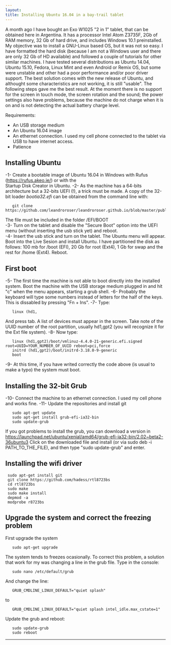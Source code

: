```yaml
---
layout: 
title: Installing Ubuntu 16.04 in a bay-trail tablet
---
```


A month ago I have bought an Exo W1025  "2 in 1" tablet, that can be obtained here in Argentina. It has a processor Intel Atom Z3735F, 2Gb of RAM memory, 32 Gb of hard drive, and includes Windows 10.1 preinstalled. My objective was to install a GNU-Linux based OS, but it was not so easy. I have formatted the hard disk (because I am not a Windows user and there are only 32 Gb of HD available) and followed a couple of tutorials for other similar machines.  I have tested several distributions as Ubuntu 14.04, Ubuntu 15.10, Fedora, Linux Mint and even Android or Remix OS, but some were unstable and other had a poor performance and/or
poor driver support. The best solution comes with the new release of Ubuntu, and althought some characteristics are not working, it is still "usable". The following steps gave me the best result. At the moment there is no support for the screen in touch mode, the screen rotation and the sound; the power settings also have problems, because the machine do not charge when it is on and is not detecting the actual battery charge level.

Requirements:
* An USB storage medium
* An Ubuntu 16.04 image
* An ethernet connection. I used my cell phone connected to the tablet via USB to have internet access.
* Patience

## Installing Ubuntu
-1- Create a bootable image of Ubuntu 16.04 in Windows with Rufus (https://rufus.akeo.ie/) or with the  
Startup Disk Creator in Ubuntu.
-2- As the machine has a 64-bits architecture but a 32-bits UEFI (!), a trick must be made. A copy of the 32-bit loader *bootia32.efi* can be obtained from the command line with:
 
```{bash}
   git clone https://github.com/leandroroser/leandroroser.github.io/blob/master/public/bootia32.efi
```

The file must be included in the folder /EFI/BOOT  
-3- Turn on the tablet and disable the "Secure Boot" option into the UEFI menu (without inserting the usb stick yet) and reboot.  
-4- Insert the usb stick and turn on the tablet. The Ubuntu menu will appear. Boot into the Live Sesion and install Ubuntu. I have partitioned the disk as follows: 100 mb for /boot (EFI), 20 Gb for root (Ext4), 1 Gb for swap and the rest for /home (Ext4). Reboot.

## First boot
-5- The first time the machine is not able to boot directly into the installed system. Boot the machine with the USB storage 
medium plugged in and hit "c" when the menu appears, starting a grub shell. 
-6- Probably the keyboard will type some numbers instead of letters for the half of the keys. This is dissabled by pressing 
"Fn + Ins".
-7- Type:

```{bash}
   linux (hd1,
```
And press tab. A list of devices must appear in the screen. Take note of the UUID number of the root partition, usually hd1,gpt2 (you will recognize it for the Ext file system).
-8- Now type:

```{bash}
   linux (hd1,gpt2)/boot/vmlinuz-4.4.0-21-generic.efi.signed root=UUID=YOUR_NUMBER_OF_UUID reboot=pci,force
   initrd (hd1,gpt2)/boot/initrd-3.18.0-9-generic
   boot
```
-9- At this time, if you have writed correctly the code above (is usual to make a typo) the system must boot.

## Installing the 32-bit Grub
-10- Connect the machine to an ethernet connection. I used my cell phone and works fine. 
-11- Update the repositories and install git

```{bash}
   sudo apt-get update
   sudo apt-get install grub-efi-ia32-bin
   sudo update-grub
```

If you got problems to install the grub, you can download a version in https://launchpad.net/ubuntu/xenial/amd64/grub-efi-ia32-bin/2.02~beta2-36ubuntu3
  Click on the downloaded file and install (or via sudo deb -i PATH_TO_THE_FILE), and then type "sudo update-grub" and enter.

## Installing the wifi driver

  ```{bash}
   sudo apt-get install git
   git clone https://github.com/hadess/rtl8723bs
   cd rtl8723bs
   sudo make
   sudo make install
   depmod -a
   modprobe r8723bs
   ```
  
## Upgrade the system and correct the freezing problem
First upgrade the system

```{bash}
   sudo apt-get upgrade
```

The system tends to freezes ocasionally. To correct this problem, a solution that work for my was changing a line
in the grub file. Type in the console:

```{bash}
   sudo nano /etc/default/grub
```

And change the line:

```
   GRUB_CMDLINE_LINUX_DEFAULT="quiet splash"
```

to

```
   GRUB_CMDLINE_LINUX_DEFAULT="quiet splash intel_idle.max_cstate=1"
```

Update the grub and reboot:
```{bash}
   sudo update-grub
   sudo reboot
```
---------------------------





